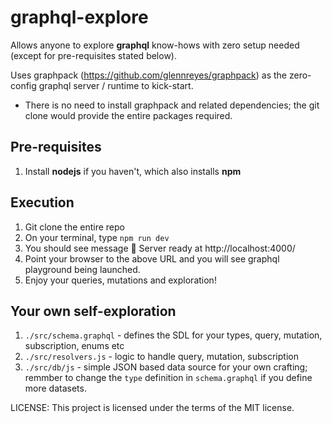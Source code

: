 # graphql-explore
Allows anyone to explore **graphql** know-hows with zero setup needed (except for pre-requisites stated below).

Uses graphpack (https://github.com/glennreyes/graphpack) as the zero-config graphql server / runtime to kick-start.  
* There is no need to install graphpack and related dependencies; the git clone would provide the entire packages required.

## Pre-requisites
1. Install **nodejs** if you haven't, which also installs **npm**

## Execution
1. Git clone the entire repo
2. On your terminal, type `npm run dev`
3. You should see message 🚀 Server ready at http://localhost:4000/
4. Point your  browser to the above URL and you will see graphql playground being launched.
5. Enjoy your queries, mutations and exploration!

## Your own self-exploration
1. `./src/schema.graphql` - defines the SDL for your types, query, mutation, subscription, enums etc
2. `./src/resolvers.js` - logic to handle query, mutation, subscription
3. `./src/db/js` - simple JSON based data source for your own crafting; remmber to change the `type` definition in `schema.graphql` if you define more datasets.

LICENSE: This project is licensed under the terms of the MIT license.
